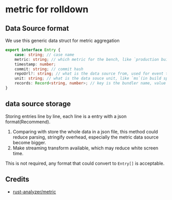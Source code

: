 # metric for rolldown


## Data Source format
We use this generic data struct for metric aggregation
```ts
export interface Entry {
	case: string; // case name
	metric: string; // which metric for the bench, like `production build time`, `production build size`
	timestamp: number; 
	commit: string; // commit hash
    repoUrl?: string; // what is the data source from, used for event tracking
	unit: string; // what is the data souce unit, like `ms`(in build speed bench), 'byte'(in build size bench)
	records: Record<string, number>; // key is the bundler name, value is the result of the corresponding bundler
}
```

## data source storage
Storing entries line by line, each line is a entry with a json format(Recommend).  

1. Comparing with store the whole data in a json file, this method could reduce parsing, stringify overhead, especially the metric data source become bigger. 
2. Make streaming transform available, which may reduce white screen time.

This is not required, any format that could convert to `Entry[]` is acceptable.


## Credits
- [rust-analyzer/metric](https://github.com/rust-analyzer/metrics/tree/master)
